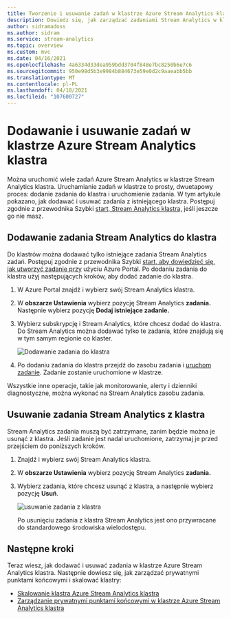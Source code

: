 ```yaml
---
title: Tworzenie i usuwanie zadań w klastrze Azure Stream Analytics klastra
description: Dowiedz się, jak zarządzać zadaniami Stream Analytics w klastrze Azure Stream Analytics klastra
author: sidramadoss
ms.author: sidram
ms.service: stream-analytics
ms.topic: overview
ms.custom: mvc
ms.date: 04/16/2021
ms.openlocfilehash: 4a6334d33dea959bdd3704f848e7bc8250b6e7c6
ms.sourcegitcommit: 950e98d5b3e9984b884673e59e0d2c9aaeabb5bb
ms.translationtype: MT
ms.contentlocale: pl-PL
ms.lasthandoff: 04/18/2021
ms.locfileid: "107600727"
---
```

# <a name="add-and-remove-jobs-in-an-azure-stream-analytics-cluster"></a>Dodawanie i usuwanie zadań w klastrze Azure Stream Analytics klastra

Można uruchomić wiele zadań Azure Stream Analytics w klastrze Stream Analytics klastra. Uruchamianie zadań w klastrze to prosty, dwuetapowy proces: dodanie zadania do klastra i uruchomienie zadania. W tym artykule pokazano, jak dodawać i usuwać zadania z istniejącego klastra. Postępuj zgodnie z przewodnika Szybki [start, Stream Analytics klastra,](create-cluster.md) jeśli jeszcze go nie masz.

## <a name="add-a-stream-analytics-job-to-a-cluster"></a>Dodawanie zadania Stream Analytics do klastra

Do klastrów można dodawać tylko istniejące zadania Stream Analytics zadań. Postępuj zgodnie z przewodnika Szybki [start, aby dowiedzieć się, jak utworzyć zadanie przy](stream-analytics-quick-create-portal.md) użyciu Azure Portal. Po dodaniu zadania do klastra użyj następujących kroków, aby dodać zadanie do klastra.

1. W Azure Portal znajdź i wybierz swój Stream Analytics klastra.

1. W **obszarze Ustawienia** wybierz pozycję Stream Analytics **zadania.** Następnie wybierz pozycję **Dodaj istniejące zadanie.**

1. Wybierz subskrypcję i Stream Analytics, które chcesz dodać do klastra. Do Stream Analytics można dodawać tylko te zadania, które znajdują się w tym samym regionie co klaster.

   ![Dodawanie zadania do klastra](./media/manage-jobs-cluster/add-job.png)

1. Po dodaniu zadania do klastra przejdź do zasobu zadania i [uruchom zadanie](start-job.md#azure-portal). Zadanie zostanie uruchomione w klastrze.

Wszystkie inne operacje, takie jak monitorowanie, alerty i dzienniki diagnostyczne, można wykonać na Stream Analytics zasobu zadania.

## <a name="remove-a-stream-analytics-job-from-a-cluster"></a>Usuwanie zadania Stream Analytics z klastra

Stream Analytics zadania muszą być zatrzymane, zanim będzie można je usunąć z klastra. Jeśli zadanie jest nadal uruchomione, zatrzymaj je przed przejściem do poniższych kroków.

1. Znajdź i wybierz swój Stream Analytics klastra.

1. W **obszarze Ustawienia** wybierz pozycję Stream Analytics **zadania.**

1. Wybierz zadania, które chcesz usunąć z klastra, a następnie wybierz pozycję **Usuń**.

   ![usuwanie zadania z klastra](./media/manage-jobs-cluster/remove-job.png)

   Po usunięciu zadania z klastra Stream Analytics jest ono przywracane do standardowego środowiska wielodostępu.

## <a name="next-steps"></a>Następne kroki

Teraz wiesz, jak dodawać i usuwać zadania w klastrze Azure Stream Analytics klastra. Następnie dowiesz się, jak zarządzać prywatnymi punktami końcowymi i skalować klastry:

* [Skalowanie klastra Azure Stream Analytics klastra](scale-cluster.md)
* [Zarządzanie prywatnymi punktami końcowymi w klastrze Azure Stream Analytics klastra](private-endpoints.md)
